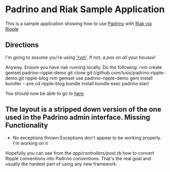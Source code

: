 Padrino and Riak Sample Application
=========================================

This is a sample application showing how to use [Padrino](http://padrinorb.com) with [Riak via Ripple](http://github.com/seancribbs/ripple)

Directions
----------
I'm going to assume you're using ['rvm'](http://rvm.beginrescueend.com). If not, *a pox on all your houses!*

Anyway. Ensure you have riak running locally. Do the following:
	rvm create gemset padrino-ripple-demo
	git clone git://github.com/lusis/padrino-ripple-demo.git ripple-blog
	rvm gemset use padrino-ripple-demo
	gem install bundler --pre
	cd ripple-blog
	bundle install
	bundle exec padrino start

You should now be able to go to [here](http://localhost:3000/post).

The layout is a stripped down version of the one used in the Padrino admin interface.
Missing Functionality
---------------------
 - No exceptions thrown
  Exceptions don't appear to be working properly. I'm working on it

Hopefully you can see from the _app/controllers/post.rb_ how to convert Ripple conventions into Padrino conventions. That's the real goal and usually the hardest part of using any new framework.
